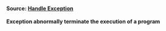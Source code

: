 #### Source: [Handle Exception](https://www.programiz.com/python-programming/exception-handling)

**Exception abnormally terminate the execution of a program**
